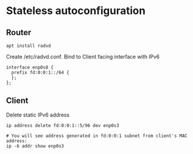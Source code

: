 # Stateless autoconfiguration

## Router

```
apt install radvd
```
Create /etc/radvd.conf. Bind to Client facing interface with IPv6
```
interface enp0s8 {
  prefix fd:0:0:1::/64 {
  };
};
```

## Client
Delete static IPv6 address
```
ip address delete fd:0:0:1::5/96 dev enp0s3

# You will see address generated in fd:0:0:1 subnet from client's MAC address:
ip -6 addr show enp0s3
```

